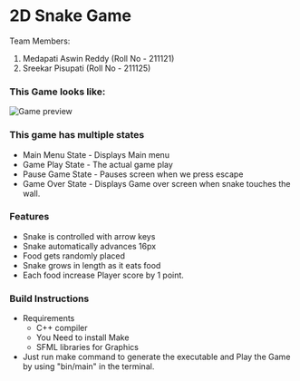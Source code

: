 # 2D Snake Game 

Team Members:
1. Medapati Aswin Reddy (Roll No - 211121)
2. Sreekar Pisupati (Roll No - 211125)

### This Game looks like:

![Game preview](https://user-images.githubusercontent.com/96631440/205970072-8bab0626-6be0-4667-a3ab-c3236dfed517.gif)


### This game has multiple states

- Main Menu State - Displays Main menu
- Game Play State - The actual game play
- Pause Game State - Pauses screen when we press escape
- Game Over State - Displays Game over screen when snake touches the wall.

### Features

- Snake is controlled with arrow keys
- Snake automatically advances 16px
- Food gets randomly placed
- Snake grows in length as it eats food
- Each food increase Player score by 1 point.

### Build Instructions

- Requirements
  - C++ compiler
  - You Need to install Make
  - SFML libraries for Graphics
- Just run make command to generate the executable and Play the Game by using "bin/main" in the terminal.
